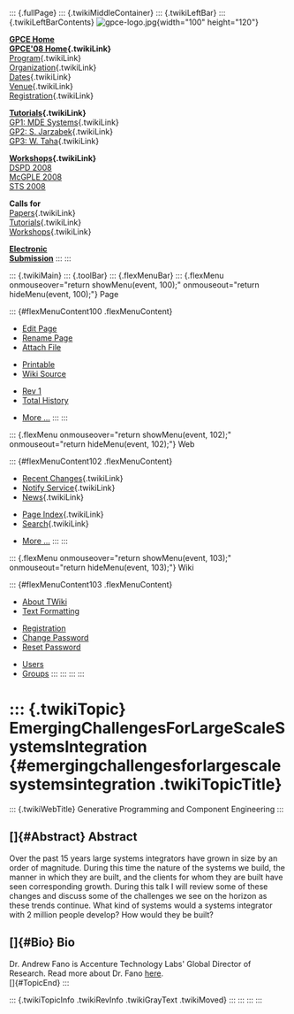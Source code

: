 ::: {.fullPage}
::: {.twikiMiddleContainer}
::: {.twikiLeftBar}
::: {.twikiLeftBarContents}
![gpce-logo.jpg](../pub/GPCE08/WebLeftBar/gpce-logo.jpg){width="100"
height="120"}

**[GPCE Home](http://www.gpce.org/)**\
**[GPCE\'08 Home](WebHome){.twikiLink}**\
[Program](ConferenceProgram){.twikiLink}\
[Organization](ConferenceOrganization){.twikiLink}\
[Dates](ImportantDates){.twikiLink}\
[Venue](ConferenceVenue){.twikiLink}\
[Registration](ConferenceRegistration){.twikiLink}

**[Tutorials](GpceTutorials){.twikiLink}**\
[GP1: MDE Systems](MdeTutorial){.twikiLink}\
[GP2: S. Jarzabek](PowerGenericsTutorial){.twikiLink}\
[GP3: W. Taha](MultiStageProgrammingTutorial){.twikiLink}

**[Workshops](GpceWorkshops){.twikiLink}**\
[DSPD 2008](http://www.labri.fr/perso/reveille/DSPD/2008/)\
[McGPLE
2008](http://www.infosun.fim.uni-passau.de/cl/staff/apel/McGPLE2008/index.html)\
[STS 2008](../Sts/STS08)

**Calls for**\
[Papers](CallForPapers){.twikiLink}\
[Tutorials](CallForTutorials){.twikiLink}\
[Workshops](CallForWorkshops){.twikiLink}

**[Electronic\
Submission](http://www.easychair.org/conferences/?conf=gpce2008)**
:::
:::

::: {.twikiMain}
::: {.toolBar}
::: {.flexMenuBar}
::: {.flexMenu onmouseover="return showMenu(event, 100);" onmouseout="return hideMenu(event, 100);"}
Page

::: {#flexMenuContent100 .flexMenuContent}
-   [Edit
    Page](http://www.program-transformation.org/edit/GPCE08/EmergingChallengesForLargeScaleSystemsIntegration?t=1536828762)
-   [Rename
    Page](http://www.program-transformation.org/rename/GPCE08/EmergingChallengesForLargeScaleSystemsIntegration)
-   [Attach
    File](http://www.program-transformation.org/attach/GPCE08/EmergingChallengesForLargeScaleSystemsIntegration)

<!-- -->

-   [Printable](http://www.program-transformation.org/view/GPCE08/EmergingChallengesForLargeScaleSystemsIntegration?skin=print.pattern)
-   [Wiki
    Source](http://www.program-transformation.org/view/GPCE08/EmergingChallengesForLargeScaleSystemsIntegration?skin=text&raw=on&contenttype=text/plain)

<!-- -->

-   [Rev
    1](http://www.program-transformation.org/view/GPCE08/EmergingChallengesForLargeScaleSystemsIntegration?rev=1.1)
-   [Total
    History](http://www.program-transformation.org/rdiff/GPCE08/EmergingChallengesForLargeScaleSystemsIntegration)

<!-- -->

-   [More
    \...](http://www.program-transformation.org/oops/GPCE08/EmergingChallengesForLargeScaleSystemsIntegration?template=oopsmore&param1=1.1&param2=1.1)
:::
:::

::: {.flexMenu onmouseover="return showMenu(event, 102);" onmouseout="return hideMenu(event, 102);"}
Web

::: {#flexMenuContent102 .flexMenuContent}
-   [Recent Changes](WebChanges){.twikiLink}
-   [Notify Service](WebNotify){.twikiLink}
-   [News](WebNews){.twikiLink}

<!-- -->

-   [Page Index](WebIndex){.twikiLink}
-   [Search](WebSearch){.twikiLink}

<!-- -->

-   [More
    \...](http://www.program-transformation.org/oops/GPCE08/EmergingChallengesForLargeScaleSystemsIntegration?template=oopsmore&param1=1.1&param2=1.1)
:::
:::

::: {.flexMenu onmouseover="return showMenu(event, 103);" onmouseout="return hideMenu(event, 103);"}
Wiki

::: {#flexMenuContent103 .flexMenuContent}
-   [About
    TWiki](http://www.program-transformation.org/view/TWiki/WebHome)
-   [Text
    Formatting](http://www.program-transformation.org/view/TWiki/TextFormattingRules)

<!-- -->

-   [Registration](http://www.program-transformation.org/view/TWiki/TWikiRegistration)
-   [Change
    Password](http://www.program-transformation.org/view/TWiki/ChangePassword)
-   [Reset
    Password](http://www.program-transformation.org/view/TWiki/ResetPassword)

<!-- -->

-   [Users](http://www.program-transformation.org/view/Main/TWikiUsers)
-   [Groups](http://www.program-transformation.org/view/Main/TWikiGroups)
:::
:::
:::
:::

::: {.twikiTopic}
EmergingChallengesForLargeScaleSystemsIntegration {#emergingchallengesforlargescalesystemsintegration .twikiTopicTitle}
=================================================

::: {.twikiWebTitle}
Generative Programming and Component Engineering
:::

[]{#Abstract} Abstract
----------------------

Over the past 15 years large systems integrators have grown in size by
an order of magnitude. During this time the nature of the systems we
build, the manner in which they are built, and the clients for whom they
are built have seen corresponding growth. During this talk I will review
some of these changes and discuss some of the challenges we see on the
horizon as these trends continue. What kind of systems would a systems
integrator with 2 million people develop? How would they be built?

[]{#Bio} Bio
------------

Dr. Andrew Fano is Accenture Technology Labs\' Global Director of
Research. Read more about Dr. Fano
[here](http://www.accenture.com/Global/Services/Accenture_Technology_Labs/R_and_I/AndrewFano.html).\
[]{#TopicEnd}
:::

::: {.twikiTopicInfo .twikiRevInfo .twikiGrayText .twikiMoved}
:::
:::
:::
:::
